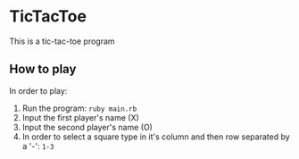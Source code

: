 # TicTacToe

This is a tic-tac-toe program

## How to play

In order to play:<br/>
  1. Run the program:
        `ruby main.rb`
  2. Input the first player's name (X)
  3. Input the second player's name (O)
  4. In order to select a square type in it's column and then row separated by a '-':
        `1-3`
